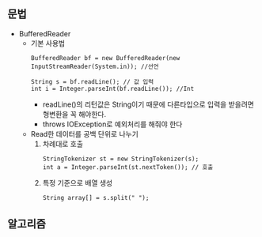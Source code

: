 ## 문법
- BufferedReader
    -  기본 사용법
        ```
        BufferedReader bf = new BufferedReader(new InputStreamReader(System.in)); //선언

        String s = bf.readLine(); // 값 입력
        int i = Integer.parseInt(bf.readLine()); //Int
        ```
        - readLine()의 리턴값은 String이기 때문에 다른타입으로 입력을 받을려면 형변환을 꼭 해야한다.
        - throws IOException로 예외처리를 해줘야 한다
    - Read한 데이터를 공백 단위로 나누기
        1. 차례대로 호출
            ```
            StringTokenizer st = new StringTokenizer(s);
            int a = Integer.parseInt(st.nextToken()); // 호출
            ```
        2. 특정 기준으로 배열 생성
            ```
            String array[] = s.split(" ");
            ```

## 알고리즘